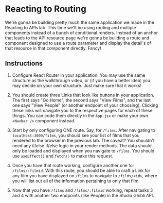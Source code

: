 # Reacting to Routing

We're gonna be building pretty much the same application we made in the Reacting to APIs lab. This time we'll be using routing and multiple components instead of a bunch of conditional renders. Instead of an anchor that leads to the API resource page we're gonna be building a route and component designed to use a route parameter and display the detail's of that resource in that component directly. Fancy!

## Instructions

1. Configure React Router in your application. You may use the same structure as the walkthrough video, or (if you have a better idea) you may decide on your own structure. Just make sure that it works!

2. You should create three Links that look like buttons in your application. The first says "Go Home", the second says "View Films", and the last one says "View People" (or another endpoint of your choosing). Clicking these links will navigate you to the respective pages for each of these things. You can code them directly in the `App.jsx` or make your own `<Navbar />` component instead.

3. Start by only configuring ONE route. Say, for `/films`. After navigating to `localhost:3000/films`, you should see your list of films that you rendered to the browser in the previous lab. The caveat? You shouldn't need any if/else if/else logic in your render methods. The data should only be loaded and displayed when you navigate to `/films`. You should use `useEffect()` and `fetch()` to make this request.

4. Once you have that route working, configure another one for `/films/:filmid`. With this route, you should be able to craft a Link for any film you have displayed on `/films` to navigate to `/films/<id>`, where you will list out all of the information pertaining to only that film.

5. Now that you have `/films`  and `/films/:filmid` working, repeat tasks 3 and 4 with another two endpoints (like People) in the Studio Ghibli API.